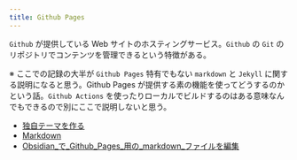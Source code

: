 ```yaml
---
title: Github Pages
---
```


`Github` が提供している Web サイトのホスティングサービス。`Github` の `Git` のリポジトリでコンテンツを管理できるという特徴がある。

※ ここでの記録の大半が `Github Pages` 特有でもない `markdown` と `Jekyll` に関する説明になると思う。Github Pages が提供する素の機能を使ってどうするのかという話。`Github Actions` を使ったりローカルでビルドするのはある意味なんでもできるので別にここで説明しないと思う。



- [独自テーマを作る](独自テーマを作る/index.md)
- [Markdown](markdown/index.md)
- [Obsidian_で_Github_Pages_用の_markdown_ファイルを編集](../Obsidian/Obsidian_で_Github_Pages_用の_markdown_ファイルを編集.md)






